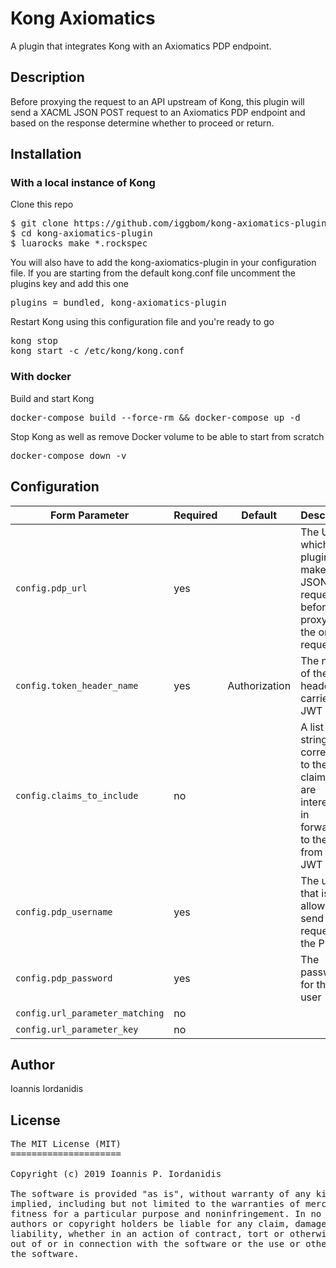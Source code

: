 # Kong Axiomatics

A plugin that integrates Kong with an Axiomatics PDP endpoint.

## Description

Before proxying the request to an API upstream of Kong, this plugin will send a XACML JSON POST request to an Axiomatics PDP endpoint and based on the response determine whether to proceed or return.

## Installation

### With a local instance of Kong

Clone this repo

<pre>
$ git clone https://github.com/iggbom/kong-axiomatics-plugin
$ cd kong-axiomatics-plugin
$ luarocks make *.rockspec
</pre>

You will also have to add the kong-axiomatics-plugin in your configuration file.
If you are starting from the default kong.conf file uncomment the plugins key and add this one

<pre>
plugins = bundled, kong-axiomatics-plugin
</pre>

Restart Kong using this configuration file and you're ready to go

<pre>
kong stop
kong start -c /etc/kong/kong.conf
</pre>

### With docker

Build and start Kong

<pre>
docker-compose build --force-rm && docker-compose up -d
</pre>

Stop Kong as well as remove Docker volume to be able to start from scratch

<pre>
docker-compose down -v
</pre>

## Configuration

<table>
  <thead>
    <tr>
      <th>Form Parameter</th>
      <th>Required</th>
      <th>Default</th>
      <th>Description</th>
    </tr>
  </thead>
  <tbody>
    <tr>
      <td><code>config.pdp_url</code></td>
      <td>yes</td>
      <td></td>
      <td>The URL to which the plugin will make a JSON <code>POST</code> request before proxying the original request.</td>
    </tr>
    <tr>
      <td><code>config.token_header_name</code></td>
      <td>yes</td>
      <td>Authorization</td>
      <td>The name of the header that carries the JWT</td>
    </tr>
    <tr>
      <td><code>config.claims_to_include</code></td>
      <td>no</td>
      <td></td>
      <td>A list of strings that correspond to the claims we are interested in forwarding to the PDP from the JWT</td>
    </tr>
    <tr>
      <td><code>config.pdp_username</code></td>
      <td>yes</td>
      <td></td>
      <td>The user that is allowed to send a request to the PDP</td>
    </tr>
    <tr>
      <td><code>config.pdp_password</code></td>
      <td>yes</td>
      <td></td>
      <td>The password for the PDP user</td>
    </tr>
    <tr>
      <td><code>config.url_parameter_matching</code></td>
      <td>no</td>
      <td></td>
      <td></td>
    </tr>
    <tr>
      <td><code>config.url_parameter_key</code></td>
      <td>no</td>
      <td></td>
      <td></td>
    </tr>
  </tbody>
</table>

## Author
Ioannis Iordanidis

## License
<pre>
The MIT License (MIT)
=====================

Copyright (c) 2019 Ioannis P. Iordanidis

The software is provided "as is", without warranty of any kind, express or
implied, including but not limited to the warranties of merchantability,
fitness for a particular purpose and noninfringement. In no event shall the
authors or copyright holders be liable for any claim, damages or other
liability, whether in an action of contract, tort or otherwise, arising from,
out of or in connection with the software or the use or other dealings in
the software.
</pre>
